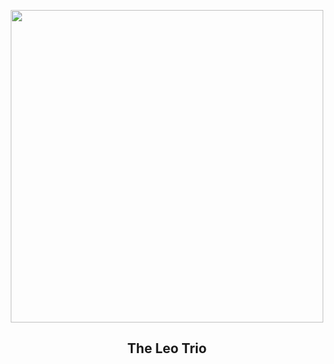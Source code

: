
<p align="center"><img src="https://apod.nasa.gov/apod/image/2403/leotripletasi294large1024.jpg" width="500" height="500"></p>
<h2 align="center">The Leo Trio</h2>
